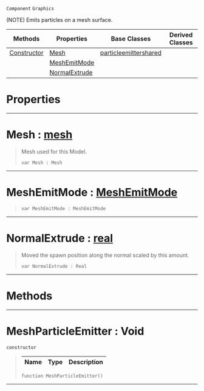  `Component` `Graphics`



(NOTE) Emits particles on a mesh surface.

|Methods|Properties|Base Classes|Derived Classes|
|---|---|---|---|
|[ Constructor](https://github.com/ZilchEngine/ZilchDocs/blob/master/code_reference/class_reference/meshparticleemitter.markdown#meshparticleemitter-void)|[ Mesh](https://github.com/ZilchEngine/ZilchDocs/blob/master/code_reference/class_reference/meshparticleemitter.markdown#mesh-zilch-engine-documen)|[particleemittershared](https://github.com/ZilchEngine/ZilchDocs/blob/master/code_reference/class_reference/particleemittershared.markdown)| |
| |[ MeshEmitMode](https://github.com/ZilchEngine/ZilchDocs/blob/master/code_reference/class_reference/meshparticleemitter.markdown#meshemitmode-zilch-engine)| | |
| |[ NormalExtrude](https://github.com/ZilchEngine/ZilchDocs/blob/master/code_reference/class_reference/meshparticleemitter.markdown#normalextrude-zilch-engin)| | |


 #  Properties


---  
 #  Mesh : [mesh](https://github.com/ZilchEngine/ZilchDocs/blob/master/code_reference/class_reference/mesh.markdown)

> Mesh used for this Model.
> ``` lang=cpp, name=Nada
> var Mesh : Mesh


---  
 #  MeshEmitMode : [MeshEmitMode](https://github.com/ZilchEngine/ZilchDocs/blob/master/code_reference/enum_reference.markdown#meshemitmode)

> 
> ``` lang=cpp, name=Nada
> var MeshEmitMode : MeshEmitMode


---  
 #  NormalExtrude : [real](https://github.com/ZilchEngine/ZilchDocs/blob/master/code_reference/nada_base_types/real.markdown)

> Moved the spawn position along the normal scaled by this amount.
> ``` lang=cpp, name=Nada
> var NormalExtrude : Real


---  
 #  Methods


---  
 #  MeshParticleEmitter : Void

 `constructor`

> 
> |Name|Type|Description|
> |---|---|---|
> ``` lang=cpp, name=Nada
> function MeshParticleEmitter()
> ``` 


---  
 

 